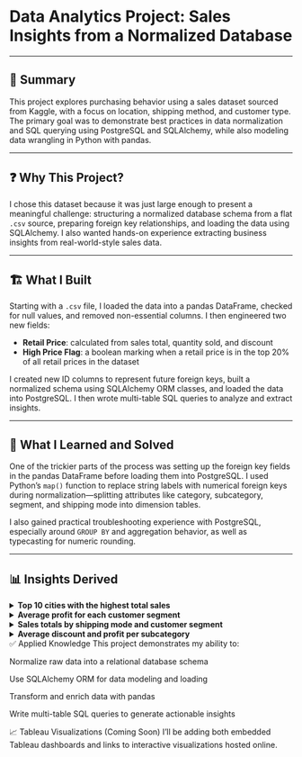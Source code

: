 # Data Analytics Project: Sales Insights from a Normalized Database

---

## 🧾 Summary
This project explores purchasing behavior using a sales dataset sourced from Kaggle, with a focus on location, shipping method, and customer type. The primary goal was to demonstrate best practices in data normalization and SQL querying using PostgreSQL and SQLAlchemy, while also modeling data wrangling in Python with pandas.

---

## ❓ Why This Project?
I chose this dataset because it was just large enough to present a meaningful challenge: structuring a normalized database schema from a flat `.csv` source, preparing foreign key relationships, and loading the data using SQLAlchemy. I also wanted hands-on experience extracting business insights from real-world-style sales data.

---

## 🏗️ What I Built
Starting with a `.csv` file, I loaded the data into a pandas DataFrame, checked for null values, and removed non-essential columns. I then engineered two new fields:

- **Retail Price**: calculated from sales total, quantity sold, and discount  
- **High Price Flag**: a boolean marking when a retail price is in the top 20% of all retail prices in the dataset

I created new ID columns to represent future foreign keys, built a normalized schema using SQLAlchemy ORM classes, and loaded the data into PostgreSQL. I then wrote multi-table SQL queries to analyze and extract insights.

---

## 🧠 What I Learned and Solved
One of the trickier parts of the process was setting up the foreign key fields in the pandas DataFrame before loading them into PostgreSQL. I used Python’s `map()` function to replace string labels with numerical foreign keys during normalization—splitting attributes like category, subcategory, segment, and shipping mode into dimension tables.

I also gained practical troubleshooting experience with PostgreSQL, especially around `GROUP BY` and aggregation behavior, as well as typecasting for numeric rounding.

---

## 📊 Insights Derived

<details>
<summary><strong>Top 10 cities with the highest total sales</strong></summary>

```sql
SELECT 
  sales.city, 
  sales.state, 
  ROUND(SUM(sales_total)::numeric, 2) AS sales_sum
FROM sales
GROUP BY sales.city, sales.state
ORDER BY sales_sum DESC
LIMIT 10;
```
</details> <details> <summary><strong>Average profit for each customer segment</strong></summary>

```sql
SELECT 
  ROUND(AVG(sales.profit)::numeric, 2) AS avg_profit, 
  segments.seg
FROM sales
JOIN segments ON sales.segment = segments.id
GROUP BY segments.seg;
</details> <details> <summary><strong>Subcategories with the least overall profit</strong></summary>
sql
Copy
Edit
SELECT 
  subcats.subcat, 
  ROUND(AVG(sales.profit)::numeric, 2) AS avg_profit
FROM sales
JOIN subcats ON sales.subcat = subcats.id
GROUP BY subcats.subcat
ORDER BY avg_profit
LIMIT 5;
```

</details> <details> <summary><strong>Sales totals by shipping mode and customer segment</strong></summary>

```sql
Copy
Edit
SELECT 
  ROUND(SUM(sales.sales_total)::numeric, 2) AS total_sales, 
  segments.seg, 
  shippingmode.mode
FROM sales
JOIN shippingmode ON sales.ship_mode = shippingmode.id
JOIN segments ON sales.segment = segments.id
GROUP BY shippingmode.mode, segments.seg
ORDER BY total_sales;
```


</details> <details> <summary><strong>Average discount and profit per subcategory</strong></summary>

```sql
Copy
Edit
SELECT 
  subcats.subcat, 
  ROUND(AVG(sales.discount)::numeric, 2) AS avg_discount, 
  ROUND(AVG(sales.profit)::numeric, 2) AS avg_profit
FROM subcats
JOIN sales ON subcats.id = sales.subcat
GROUP BY subcats.subcat;
```

</details>
✅ Applied Knowledge
This project demonstrates my ability to:

Normalize raw data into a relational database schema

Use SQLAlchemy ORM for data modeling and loading

Transform and enrich data with pandas

Write multi-table SQL queries to generate actionable insights

📈 Tableau Visualizations (Coming Soon)
I’ll be adding both embedded Tableau dashboards and links to interactive visualizations hosted online.